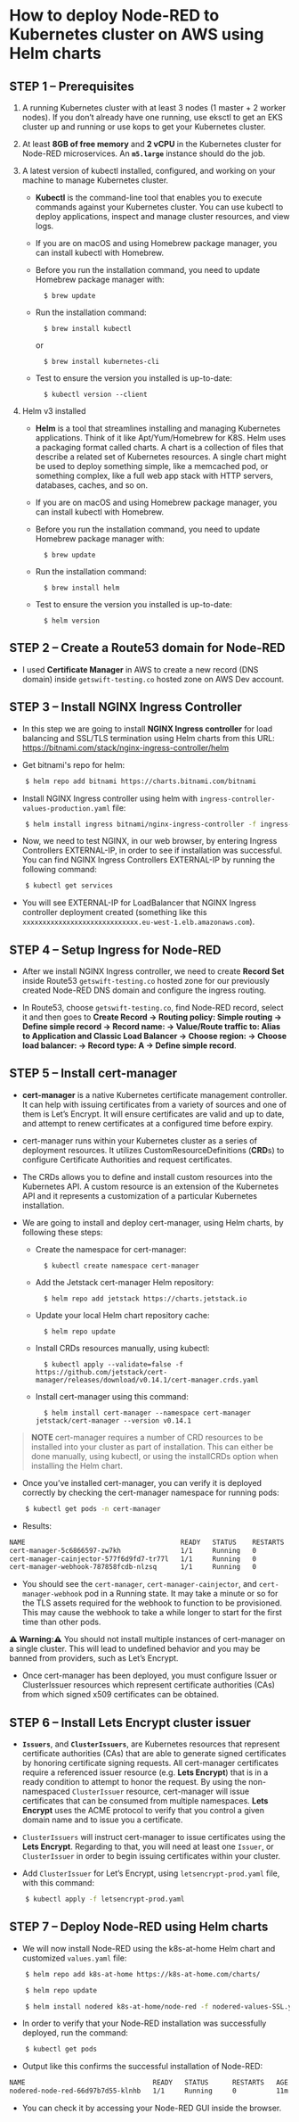 # How to deploy Node-RED to Kubernetes cluster on AWS using Helm charts

## STEP 1 – Prerequisites

1) A running Kubernetes cluster with at least 3 nodes (1 master + 2 worker nodes). If you don’t already have one running, use eksctl to get an EKS cluster up and running or use kops to get your Kubernetes cluster.

2) At least **8GB of free memory** and **2 vCPU** in the Kubernetes cluster for Node-RED microservices. An **`m5.large`** instance should do the job.

3) A latest version of kubectl installed, configured, and working on your machine to manage Kubernetes cluster.

	- **Kubectl** is the command-line tool that enables you to execute commands against your Kubernetes cluster. You can use kubectl to deploy applications, inspect and manage cluster resources, and view logs.

	- If you are on macOS and using Homebrew package manager, you can install kubectl with Homebrew.

	- Before you run the installation command, you need to update Homebrew package manager with:
	
			$ brew update
	
	- Run the installation command:

			$ brew install kubectl
			
		or
	
			$ brew install kubernetes-cli

	- Test to ensure the version you installed is up-to-date:

			$ kubectl version --client

4) Helm v3 installed

	- **Helm** is a tool that streamlines installing and managing Kubernetes applications. Think of it like Apt/Yum/Homebrew for K8S. Helm uses a packaging format called charts. A chart is a collection of files that describe a related set of Kubernetes resources. A single chart might be used to deploy something simple, like a memcached pod, or something complex, like a full web app stack with HTTP servers, databases, caches, and so on.

	- If you are on macOS and using Homebrew package manager, you can install kubectl with Homebrew.

	- Before you run the installation command, you need to update Homebrew package manager with:

			$ brew update

	- Run the installation command:

			$ brew install helm

	- Test to ensure the version you installed is up-to-date:

			$ helm version


## STEP 2 – Create a Route53 domain for Node-RED

- I used **Certificate Manager** in AWS to create a new record (DNS domain) inside `getswift-testing.co` hosted zone on AWS Dev account.


## STEP 3 –  Install NGINX Ingress Controller

- In this step we are going to install **NGINX Ingress controller** for load balancing and SSL/TLS termination using Helm charts from this URL: https://bitnami.com/stack/nginx-ingress-controller/helm

- Get bitnami's repo for helm:

```bash
	$ helm repo add bitnami https://charts.bitnami.com/bitnami
```

- Install NGINX Ingress controller using helm with `ingress-controller-values-production.yaml` file:

```bash
	$ helm install ingress bitnami/nginx-ingress-controller -f ingress-controller-values-production.yaml
```

- Now, we need to test NGINX, in our web browser, by entering Ingress Controllers EXTERNAL-IP, in order to see if installation was successful. You can find NGINX Ingress Controllers EXTERNAL-IP by running the following command:

```bash
	$ kubectl get services
```

- You will see EXTERNAL-IP for LoadBalancer that NGINX Ingress controller deployment created (something like this `xxxxxxxxxxxxxxxxxxxxxxxxxxxxx.eu-west-1.elb.amazonaws.com`).


## STEP 4 –  Setup Ingress for Node-RED

- After we install NGINX Ingress controller, we need to create **Record Set** inside Route53 `getswift-testing.co` hosted zone for our previously created Node-RED DNS domain and configure the ingress routing.

- In Route53, choose `getswift-testing.co`, find Node-RED record, select it and then goes to **Create Record → Routing policy: Simple routing → Define simple record → Record name: → Value/Route traffic to: Alias to Application and Classic Load Balancer → Choose region: → Choose load balancer: →  Record type: A → Define simple record**.


## STEP 5 –  Install cert-manager

- **cert-manager** is a native Kubernetes certificate management controller. It can help with issuing certificates from a variety of sources and one of them is Let’s Encrypt. It will ensure certificates are valid and up to date, and attempt to renew certificates at a configured time before expiry. 

- cert-manager runs within your Kubernetes cluster as a series of deployment resources. It utilizes CustomResourceDefinitions (**CRD**s) to configure Certificate Authorities and request certificates. 

- The CRDs allows you to define and install custom resources into the Kubernetes API. A custom resource is an extension of the Kubernetes API and it represents a customization of a particular Kubernetes installation.

- We are going to install and deploy cert-manager, using Helm charts, by following these steps:

	- Create the namespace for cert-manager:

			$ kubectl create namespace cert-manager

	- Add the Jetstack cert-manager Helm repository:

			$ helm repo add jetstack https://charts.jetstack.io

	- Update your local Helm chart repository cache:

			$ helm repo update

	- Install CRDs resources manually, using kubectl:
	
			$ kubectl apply --validate=false -f https://github.com/jetstack/cert-manager/releases/download/v0.14.1/cert-manager.crds.yaml
	
	- Install cert-manager using this command:
	
			$ helm install cert-manager --namespace cert-manager jetstack/cert-manager --version v0.14.1
		
> **NOTE** cert-manager requires a number of CRD resources to be installed into your cluster as part of installation. This can either be done manually, using kubectl, or using the installCRDs option when installing the Helm chart.

- Once you’ve installed cert-manager, you can verify it is deployed correctly by checking the cert-manager namespace for running pods:

```bash
	$ kubectl get pods -n cert-manager
```

- Results:
```bash
NAME                                       READY   STATUS    RESTARTS   AGE
cert-manager-5c6866597-zw7kh               1/1     Running   0          2m
cert-manager-cainjector-577f6d9fd7-tr77l   1/1     Running   0          2m
cert-manager-webhook-787858fcdb-nlzsq      1/1     Running   0          2m
```

- You should see the `cert-manager`, `cert-manager-cainjector`, and `cert-manager-webhook` pod in a Running state. It may take a minute or so for the TLS assets required for the webhook to function to be provisioned. This may cause the webhook to take a while longer to start for the first time than other pods.

**⚠️ Warning:⚠️**  You should not install multiple instances of cert-manager on a single cluster. This will lead to undefined behavior and you may be banned from providers, such as Let’s Encrypt.

- Once cert-manager has been deployed, you must configure Issuer or ClusterIssuer resources which represent certificate authorities (CAs) from which signed x509 certificates can be obtained.


## STEP 6 –  Install Lets Encrypt cluster issuer

- **`Issuers`**, and **`ClusterIssuers`**, are Kubernetes resources that represent certificate authorities (CAs) that are able to generate signed certificates by honoring certificate signing requests. All cert-manager certificates require a referenced issuer resource (e.g. **Lets Encrypt**) that is in a ready condition to attempt to honor the request. By using the non-namespaced `ClusterIssuer` resource, cert-manager will issue certificates that can be consumed from multiple namespaces. **Lets Encrypt** uses the ACME protocol to verify that you control a given domain name and to issue you a certificate.

- `ClusterIssuers` will instruct cert-manager to issue certificates using the **Lets Encrypt**. Regarding to that, you will need at least one `Issuer`, or `ClusterIssuer` in order to begin issuing certificates within your cluster.

- Add `ClusterIssuer` for Let’s Encrypt, using `letsencrypt-prod.yaml` file, with this command:

```bash
	$ kubectl apply -f letsencrypt-prod.yaml
```

## STEP 7 – Deploy Node-RED using Helm charts

- We will now install Node-RED using the k8s-at-home Helm chart and customized `values.yaml` file:

```bash
	$ helm repo add k8s-at-home https://k8s-at-home.com/charts/

	$ helm repo update

	$ helm install nodered k8s-at-home/node-red -f nodered-values-SSL.yaml
```

- In order to verify that your Node-RED installation was successfully deployed, run the command:

```bash
	$ kubectl get pods
```

- Output like this confirms the successful installation of Node-RED:

```bash
NAME                                READY   STATUS      RESTARTS   AGE
nodered-node-red-66d97b7d55-klnhb   1/1     Running     0          11m
```

- You can check it by accessing your Node-RED GUI inside the browser.
